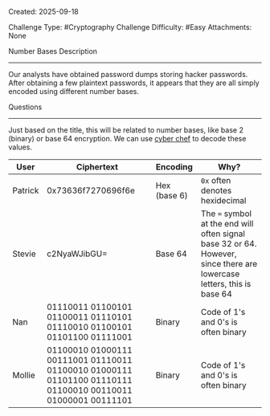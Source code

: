 Created: 2025-09-18

Challenge Type: #Cryptography
Challenge Difficulty: #Easy
Attachments: None

Number Bases
Description
***
Our analysts have obtained password dumps storing hacker passwords. After obtaining a few plaintext passwords, it appears that they are all simply encoded using different number bases.

Questions
***
Just based on the title, this will be related to number bases, like base 2 (binary) or base 64 encryption. We can use [cyber chef](https://gchq.github.io/CyberChef/) to decode these values.

| User    | Ciphertext                                                                                                  | Encoding     | Why?                                                                                                                   |
| ------- | ----------------------------------------------------------------------------------------------------------- | ------------ | ---------------------------------------------------------------------------------------------------------------------- |
| Patrick | 0x73636f7270696f6e                                                                                          | Hex (base 6) | `0x` often denotes hexidecimal                                                                                         |
| Stevie  | c2NyaWJibGU=                                                                                                | Base 64      | The `=` symbol at the end will often signal base 32 or 64. However, since there are lowercase letters, this is base 64 |
| Nan     | 01110011 01100101 01100011 01110101 01110010 01100101 01101100 01111001                                     | Binary       | Code of 1's and 0's is often binary                                                                                    |
| Mollie  | 01100010 01000111 00111001 01110011 01100010 01000111 01101100 01110111 01100010 00110011 01000001 00111101 | Binary       | Code of 1's and 0's is often binary                                                                                    |

